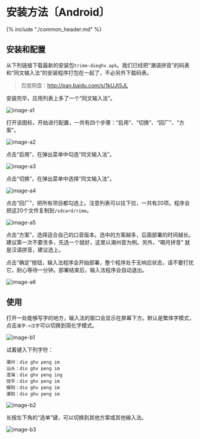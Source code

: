 # 安装方法〔Android〕

{% include "./common_header.md" %}

## 安装和配置

从下列链接下载最新的安装包`trime-dieghv.apk`。我们已经把“潮语拼音”的码表和“同文输入法”的安装程序打包在一起了，不必另外下载码表。

> 百度网盘：http://pan.baidu.com/s/1kUJt5JL

安装完毕，应用列表上多了一个“同文输入法”。

![image-a1]

打开该图标，开始进行配置，一共有四个步骤：“启用”、“切换”、“回厂”、“方案”。

![image-a2]

点击“启用”，在弹出菜单中勾选“同文输入法”。

![image-a3]

点击“切换”，在弹出菜单中选择“同文输入法”。

![image-a4]

点击“回厂”，把所有项目都勾选上。注意列表可以往下拉，一共有20项。程序会把这20个文件复制到`/sdcard/rime`。

![image-a5]

点击“方案”，选择适合自己的口音版本。选中的方案越多，后面部署的时间越长。建议第一次不要贪多，先选一个就好，这里以潮州音为例。另外，“朙月拼音” 就是汉语拼音，建议选上。

点击“确定”按钮，输入法程序会开始部署，整个程序处于无响应状态，请不要打扰它，耐心等待一分钟。部署结束后，输入法程序会自动退出。

![image-a6]

## 使用

打开一处能够写字的地方，输入法的窗口会显示在屏幕下方。默认是繁体字模式，点击`漢字->汉字`可以切换到简化字模式。

![image-b1]

试着键入下列字符：

```
潮州：die ghv peng im
汕头：dio ghv peng im
澄海：die ghv peng ing
饶平：dio ghv peng im
揭阳：dio ghv peng im
潮阳：dio ghu peng im
```

![image-b2]

长按左下角的“选单”键，可以切换到其他方案或其他输入法。

![image-b3]

[image-a1]: http://ww3.sinaimg.cn/large/006mIeATjw1f2cxpinwc1j30f00qodip.jpg
[image-a2]: http://ww2.sinaimg.cn/large/006mIeATjw1f2cxpjlx8aj30f00qoq48.jpg
[image-a3]: http://ww4.sinaimg.cn/large/006mIeATjw1f2cxpk6ra9j30f00qo3z0.jpg
[image-a4]: http://ww1.sinaimg.cn/large/006mIeATjw1f2cxplgmpij30f00qoaba.jpg
[image-a5]: http://ww2.sinaimg.cn/large/006mIeATjw1f2cxpm77tqj30f00qomyp.jpg
[image-a6]: http://ww1.sinaimg.cn/large/006mIeATjw1f2cxpmu8c9j30f00qodh9.jpg

[image-b1]: http://ww2.sinaimg.cn/large/006mIeATjw1f2cxpnkfe1j30f00qomz5.jpg
[image-b2]: http://ww3.sinaimg.cn/large/006mIeATjw1f2cxpo9lqlj30f00qotax.jpg
[image-b3]: http://ww1.sinaimg.cn/large/006mIeATjw1f2cxppa1lpj30f00qoq4y.jpg
